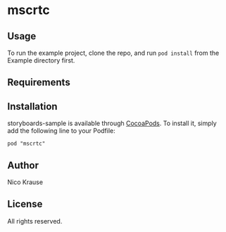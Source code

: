 # mscrtc


## Usage

To run the example project, clone the repo, and run `pod install` from the Example directory first.

## Requirements

## Installation

storyboards-sample is available through [CocoaPods](http://cocoapods.org). To install
it, simply add the following line to your Podfile:

    pod "mscrtc"

## Author

Nico Krause

## License

All rights reserved.
